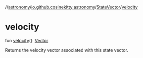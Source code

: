 //[astronomy](../../../index.md)/[io.github.cosinekitty.astronomy](../index.md)/[StateVector](index.md)/[velocity](velocity.md)

# velocity

fun [velocity](velocity.md)(): [Vector](../-vector/index.md)

Returns the velocity vector associated with this state vector.
